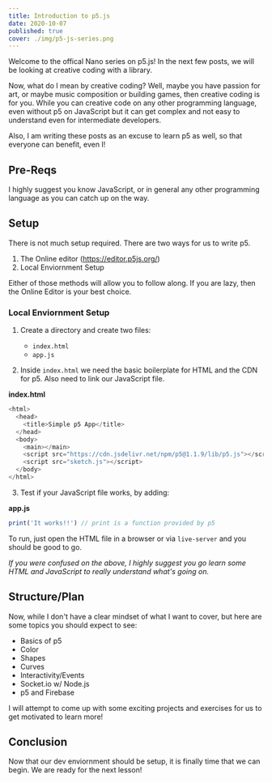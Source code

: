 ```yaml
---
title: Introduction to p5.js
date: 2020-10-07
published: true
cover: ./img/p5-js-series.png
---
```


Welcome to the offical Nano series on p5.js! In the next few posts, we will be looking at creative coding with a library.

Now, what do I mean by creative coding? Well, maybe you have passion for art, or maybe music composition or building games, then creative coding is for you. While you can creative code on any other programming language, even without p5 on JavaScript but it can get complex and not easy to understand even for intermediate developers.

Also, I am writing these posts as an excuse to learn p5 as well, so that everyone can benefit, even I!

## Pre-Reqs

I highly suggest you know JavaScript, or in general any other programming language as you can catch up on the way.

## Setup

There is not much setup required. There are two ways for us to write p5.

1. The Online editor (https://editor.p5js.org/)
2. Local Enviornment Setup

Either of those methods will allow you to follow along. If you are lazy, then the Online Editor is your best choice.

### Local Enviornment Setup

1. Create a directory and create two files:

   - `index.html`
   - `app.js`

2. Inside `index.html` we need the basic boilerplate for HTML and the CDN for p5. Also need to link our JavaScript file.

**index.html**

```js
<html>
  <head>
    <title>Simple p5 App</title>
  </head>
  <body>
    <main></main>
    <script src="https://cdn.jsdelivr.net/npm/p5@1.1.9/lib/p5.js"></script>
    <script src="sketch.js"></script>
  </body>
</html>
```

3. Test if your JavaScript file works, by adding:

**app.js**

```js
print('It works!!') // print is a function provided by p5
```

To run, just open the HTML file in a browser or via `live-server` and you should be good to go.

_If you were confused on the above, I highly suggest you go learn some HTML and JavaScript to really understand what's going on._

## Structure/Plan

Now, while I don't have a clear mindset of what I want to cover, but here are some topics you should expect to see:

- Basics of p5
- Color
- Shapes
- Curves
- Interactivity/Events
- Socket.io w/ Node.js
- p5 and Firebase

I will attempt to come up with some exciting projects and exercises for us to get motivated to learn more!

## Conclusion

Now that our dev enviornment should be setup, it is finally time that we can begin. We are ready for the next lesson!
